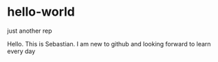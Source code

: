 # hello-world
just another rep

Hello. This is Sebastian. I am new to github and looking forward to learn every day
